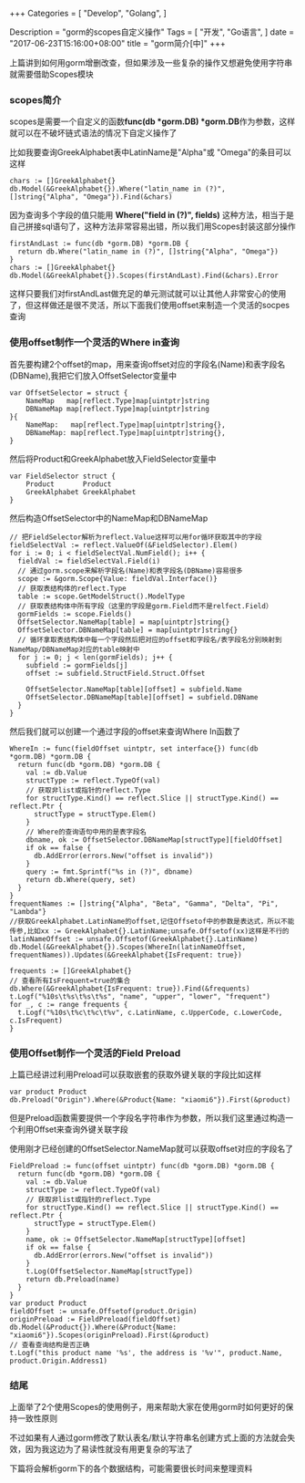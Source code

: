 +++
Categories = [
  "Develop",
  "Golang",
]

Description = "gorm的scopes自定义操作"
Tags = [
  "开发",
  "Go语言",
]
date = "2017-06-23T15:16:00+08:00"
title = "gorm简介[中]"
+++

上篇讲到如何用gorm增删改查，但如果涉及一些复杂的操作又想避免使用字符串就需要借助Scopes模块


### scopes简介

scopes是需要一个自定义的函数**func(db *gorm.DB) *gorm.DB**作为参数，这样就可以在不破坏链式语法的情况下自定义操作了

比如我要查询GreekAlphabet表中LatinName是"Alpha"或 "Omega"的条目可以这样

```golang
chars := []GreekAlphabet{}
db.Model(&GreekAlphabet{}).Where("latin_name in (?)", []string{"Alpha", "Omega"}).Find(&chars)
```

因为查询多个字段的值只能用 **Where("field in (?)", fields)** 这种方法，相当于是自己拼接sql语句了，这种方法非常容易出错，所以我们用Scopes封装这部分操作

```golang
firstAndLast := func(db *gorm.DB) *gorm.DB {
  return db.Where("latin_name in (?)", []string{"Alpha", "Omega"})
}
chars := []GreekAlphabet{}
db.Model(&GreekAlphabet{}).Scopes(firstAndLast).Find(&chars).Error
```

这样只要我们对firstAndLast做充足的单元测试就可以让其他人非常安心的使用了，但这样做还是很不灵活，所以下面我们使用offset来制造一个灵活的socpes查询

<!--more-->
### 使用offset制作一个灵活的Where in查询

首先要构建2个offset的map，用来查询offset对应的字段名(Name)和表字段名(DBName),我把它们放入OffsetSelector变量中

```golang
var OffsetSelector = struct {
	NameMap   map[reflect.Type]map[uintptr]string
	DBNameMap map[reflect.Type]map[uintptr]string
}{
	NameMap:   map[reflect.Type]map[uintptr]string{},
	DBNameMap: map[reflect.Type]map[uintptr]string{},
}
```

然后将Product和GreekAlphabet放入FieldSelector变量中

```golang
var FieldSelector struct {
	Product       Product
	GreekAlphabet GreekAlphabet
}
```

然后构造OffsetSelector中的NameMap和DBNameMap

```golang
// 把FieldSelector解析为reflect.Value这样可以用for循环获取其中的字段
fieldSelectVal := reflect.ValueOf(&FieldSelector).Elem()
for i := 0; i < fieldSelectVal.NumField(); i++ {
  fieldVal := fieldSelectVal.Field(i)
  // 通过gorm.scope来解析字段名(Name)和表字段名(DBName)容易很多
  scope := &gorm.Scope{Value: fieldVal.Interface()}
  // 获取表结构体的reflect.Type
  table := scope.GetModelStruct().ModelType
  // 获取表结构体中所有字段（这里的字段是gorm.Field而不是relfect.Field）
  gormFields := scope.Fields()
  OffsetSelector.NameMap[table] = map[uintptr]string{}
  OffsetSelector.DBNameMap[table] = map[uintptr]string{}
  // 循环拿取表结构体中每一个字段然后把对应的offset和字段名/表字段名分别映射到NameMap/DBNameMap对应的table映射中
  for j := 0; j < len(gormFields); j++ {
    subfield := gormFields[j]
    offset := subfield.StructField.Struct.Offset

    OffsetSelector.NameMap[table][offset] = subfield.Name
    OffsetSelector.DBNameMap[table][offset] = subfield.DBName
  }
}
```

然后我们就可以创建一个通过字段的offset来查询Where In函数了

```golang
WhereIn := func(fieldOffset uintptr, set interface{}) func(db *gorm.DB) *gorm.DB {
  return func(db *gorm.DB) *gorm.DB {
    val := db.Value
    structType := reflect.TypeOf(val)
    // 获取非list或指针的reflect.Type
    for structType.Kind() == reflect.Slice || structType.Kind() == reflect.Ptr {
      structType = structType.Elem()
    }
    // Where的查询语句中用的是表字段名
    dbname, ok := OffsetSelector.DBNameMap[structType][fieldOffset]
    if ok == false {
      db.AddError(errors.New("offset is invalid"))
    }
    query := fmt.Sprintf("%s in (?)", dbname)
    return db.Where(query, set)
  }
}
frequentNames := []string{"Alpha", "Beta", "Gamma", "Delta", "Pi", "Lambda"}
//获取GreekAlphabet.LatinName的offset,记住Offsetof中的参数是表达式，所以不能传参,比如xx := GreekAlphabet{}.LatinName;unsafe.Offsetof(xx)这样是不行的
latinNameOffset := unsafe.Offsetof(GreekAlphabet{}.LatinName)
db.Model(&GreekAlphabet{}).Scopes(WhereIn(latinNameOffset, frequentNames)).Updates(&GreekAlphabet{IsFrequent: true})

frequents := []GreekAlphabet{}
// 查看所有IsFrequent=true的集合
db.Where(&GreekAlphabet{IsFrequent: true}).Find(&frequents)
t.Logf("%10s\t%s\t%s\t%s", "name", "upper", "lower", "frequent")
for _, c := range frequents {
  t.Logf("%10s\t%c\t%c\t%v", c.LatinName, c.UpperCode, c.LowerCode, c.IsFrequent)
}
```

### 使用Offset制作一个灵活的Field Preload

上篇已经讲过利用Preload可以获取嵌套的获取外键关联的字段比如这样

```golang
var product Product
db.Preload("Origin").Where(&Product{Name: "xiaomi6"}).First(&product)
```

但是Preload函数需要提供一个字段名字符串作为参数，所以我们这里通过构造一个利用Offset来查询外键关联字段


使用刚才已经创建的OffsetSelector.NameMap就可以获取offset对应的字段名了

```golang
FieldPreload := func(offset uintptr) func(db *gorm.DB) *gorm.DB {
  return func(db *gorm.DB) *gorm.DB {
    val := db.Value
    structType := reflect.TypeOf(val)
    // 获取非list或指针的reflect.Type
    for structType.Kind() == reflect.Slice || structType.Kind() == reflect.Ptr {
      structType = structType.Elem()
    }
    name, ok := OffsetSelector.NameMap[structType][offset]
    if ok == false {
      db.AddError(errors.New("offset is invalid"))
    }
    t.Log(OffsetSelector.NameMap[structType])
    return db.Preload(name)
  }
}
var product Product
fieldOffset := unsafe.Offsetof(product.Origin)
originPreload := FieldPreload(fieldOffset)
db.Model(&Product{}).Where(&Product{Name: "xiaomi6"}).Scopes(originPreload).First(&product)
// 查看查询结构是否正确
t.Logf("this product name '%s', the address is '%v'", product.Name, product.Origin.Address1)
```

### **结尾**

上面举了2个使用Scopes的使用例子，用来帮助大家在使用gorm时如何更好的保持一致性原则


不过如果有人通过gorm修改了默认表名/默认字符串名创建方式上面的方法就会失效，因为我这边为了易读性就没有用更复杂的写法了


下篇将会解析gorm下的各个数据结构，可能需要很长时间来整理资料
